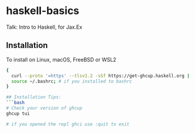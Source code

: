 # haskell-basics
Talk: Intro to Haskell, for Jax.Ex

## Installation
To install on Linux, macOS, FreeBSD or WSL2
```bash 
{
  curl --proto '=https' --tlsv1.2 -sSf https://get-ghcup.haskell.org | sh;
  source ~/.bashrc; # if you installed to bashrc
}

## Installation Tips:
```bash
# Check your version of ghcup
ghcup tui

# if you opened the repl ghci use :quit to exit

```
